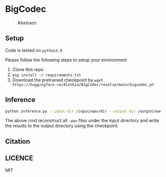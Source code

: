 # BigCodec

>**Abstract:**<br>

## Setup
Code is tested on `python3.9`

Please follow the following steps to setup your environment
1. Clone this repo
2. `pip install -r requirements.txt`
3. Download the pretrained checkpoint by `wget https://huggingface.co/Alethia/BigCodec/resolve/main/bigcodec.pt`

## Inference
```bash
python inference.py --input-dir /input/wav/dir --output-dir /output/wav/dir --ckpt /ckpt/path
```
The above cmd reconstruct all `.wav` files under the input directory and write the results to the output directory using the checkpoint.

## Citation

## LICENCE
MIT
